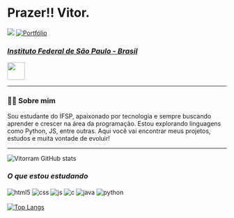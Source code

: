 <h1>Prazer!! Vitor.<br></h1>

[<img src="https://img.shields.io/badge/LinkedIn-0077B5?style=for-the-badge&logo=linkedin&logoColor=white">](https://www.linkedin.com/in/vitor-ramos-menezes-a584291b0?utm_source=share&utm_campaign=share_via&utm_content=profile&utm_medium=android_app)
[![Portfólio](https://img.shields.io/badge/Portfólio-000000?style=for-the-badge&logo=githubpages&logoColor=white)](portfolio-sandy-xi-39.vercel.app)

<div>
   <p><h3><i><a href="https://www.ifsp.edu.br/">Instituto Federal de São Paulo - Brasil</a></i></h3>
   <img style="width: 40px; height: 40px;" src="https://www.svgrepo.com/show/405433/flag-for-flag-brazil.svg"></p>
</div>

---

<h3>🧑‍💻 Sobre mim</h3>
<p>Sou estudante do IFSP, apaixonado por tecnologia e sempre buscando aprender e crescer na área da programação. Estou explorando linguagens como Python, JS, entre outras. Aqui você vai encontrar meus projetos, estudos e muita vontade de evoluir!</p>

---

![Vitorram GitHub stats](https://github-readme-stats.vercel.app/api?username=Vitorram&hide=contribs,prs)

<div style="display: inline_block">
   <h3><i>O que estou estudando</i></h3>
   <img align="center" alt="html5" src="https://img.shields.io/badge/HTML5-E34F26?style=for-the-badge&logo=html5&logoColor=white" />
   <img align="center" alt="css" src="https://img.shields.io/badge/CSS3-1572B6?style=for-the-badge&logo=css3&logoColor=white" />
   <img align="center" alt="js" src="https://img.shields.io/badge/JavaScript-F7DF1E?style=for-the-badge&logo=javascript&logoColor=black" />
   <img align="center" alt="c" src="https://img.shields.io/badge/c-A8B9CC?style=for-the-badge&logo=c&logoColor=black" />
   <img align="center" alt="java" src="https://img.shields.io/badge/Java-ED8B00?style=for-the-badge&logo=openjdk&logoColor=white" />
   <img align="center" alt="python" src="https://img.shields.io/badge/python-3670A0?style=for-the-badge&logo=python&logoColor=ffdd54" />
</div>

<br>

<div style="width: 200px;">
   <a href="https://github.com/Vitorram/github-readme-stats">
      <img src="https://github-readme-stats.vercel.app/api/top-langs/?username=Vitorram&langs_count=8" alt="Top Langs" />
   </a>
</div>
